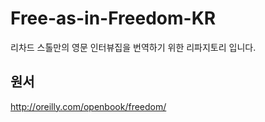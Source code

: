 Free-as-in-Freedom-KR
=====================

리차드 스톨만의 영문 인터뷰집을 번역하기 위한 리파지토리 입니다.

원서
----
http://oreilly.com/openbook/freedom/


